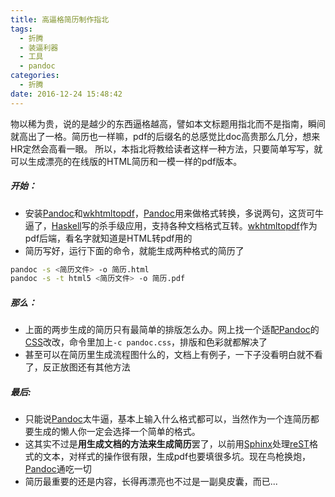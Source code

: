 ```yaml
---
title: 高逼格简历制作指北
tags:
  - 折腾
  - 装逼利器
  - 工具
  - pandoc
categories:
  - 折腾
date: 2016-12-24 15:48:42
---
```




物以稀为贵，说的是越少的东西逼格越高，譬如本文标题用指北而不是指南，瞬间就高出了一格。简历也一样嘛，pdf的后缀名的总感觉比doc高贵那么几分，想来HR定然会高看一眼。
所以，本指北将教给读者这样一种方法，只要简单写写，就可以生成漂亮的在线版的HTML简历和一模一样的pdf版本。

##### 开始：
* 安装[Pandoc][pandoc]和[wkhtmltopdf][wkhtmltopdf]，[Pandoc][pandoc]用来做格式转换，多说两句，这货可牛逼了，[Haskell][haskell]写的杀手级应用，支持各种文档格式互转。[wkhtmltopdf][wkhtmltopdf]作为pdf后端，看名字就知道是HTML转pdf用的
* 简历写好，运行下面的命令，就能生成两种格式的简历了
```bash
pandoc -s <简历文件> -o 简历.html
pandoc -s -t html5 <简历文件> -o 简历.pdf
```

##### 那么：
* 上面的两步生成的简历只有最简单的排版怎么办。网上找一个适配[Pandoc][pandoc]的[CSS](http://pandoc.org/demo/pandoc.css)改改，命令里加上`-c pandoc.css`，排版和色彩就都解决了
* 甚至可以在简历里生成流程图什么的，文档上有例子，一下子没看明白就不看了，反正放图还有其他方法

##### 最后:
* 只能说[Pandoc][pandoc]太牛逼，基本上输入什么格式都可以，当然作为一个连简历都要生成的懒人你一定会选择一个简单的格式。
* 这其实不过是**用生成文档的方法来生成简历**罢了，以前用[Sphinx][sphinx]处理[reST][rst]格式的文本，对样式的操作很有限，生成pdf也要填很多坑。现在鸟枪换炮，[Pandoc][pandoc]通吃一切
* 简历最重要的还是内容，长得再漂亮也不过是一副臭皮囊，而已...



[haskell]: https://www.haskell.org/
[pandoc]: http://pandoc.org/
[wkhtmltopdf]: http://wkhtmltopdf.org/
[sphinx]: http://www.sphinx-doc.org/
[rst]: http://docutils.sourceforge.net/rst.html